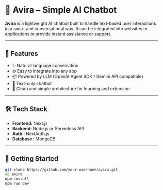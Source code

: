 # 🤖 Avira – Simple AI Chatbot

**Avira** is a lightweight AI chatbot built to handle text-based user interactions in a smart and conversational way. It can be integrated into websites or applications to provide instant assistance or support.

---

## 🧠 Features

- ✨ Natural language conversation
- ⚙️ Easy to integrate into any app
- 📦 Powered by LLM (OpenAI Agent SDK / Gemini API compatible)
- 💬 Text-only chatbot
- 🔐 Clean and simple architecture for learning and extension

---

## 🛠️ Tech Stack

- **Frontend:** Next.js 
- **Backend:** Node.js or Serverless API
- **Auth :** NextAuth.js
- **Database :** MongoDB

---

## 🚀 Getting Started

```bash
git clone https://github.com/your-username/avira.git
cd avira
npm install
npm run dev
